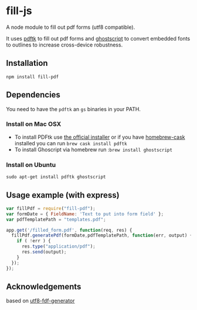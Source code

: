 # fill-js


A node module to fill out pdf forms (utf8 compatible).

It uses [pdftk](http://www.pdflabs.com/tools/pdftk-the-pdf-toolkit/) to fill out pdf forms and [ghostscript](http://www.ghostscript.com/) to convert embedded fonts to outlines to increase cross-device robustness.

## Installation
    npm install fill-pdf
 
## Dependencies
You need to have the ```pdftk``` an ```gs``` binaries in your PATH.  


### Install on Mac OSX

* To install PDFtk use [the official installer](http://www.pdflabs.com/tools/pdftk-server/) or if you have [homebrew-cask](https://github.com/phinze/homebrew-cask) installed you can run ```brew cask install pdftk```
* To install Ghoscript via homebrew run :```brew install ghostscript```

### Install on Ubuntu
```sudo apt-get install pdftk ghostscript```

## Usage example (with express)

```javascript
var fillPdf = require("fill-pdf");
var formDate = { FieldName: 'Text to put into form field' };
var pdfTemplatePath = "templates.pdf";

app.get('/filled_form.pdf', function(req, res) {
  fillPdf.generatePdf(formDate,pdfTemplatePath, function(err, output) {
    if ( !err ) {
      res.type("application/pdf");
      res.send(output);
    }
  });
});
```

## Acknowledgements
based on [utf8-fdf-generator](https://www.npmjs.org/package/utf8-fdf-generator)
